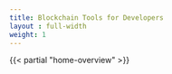 ```yaml
---
title: Blockchain Tools for Developers
layout : full-width
weight: 1
---
```

{{< partial "home-overview" >}}
